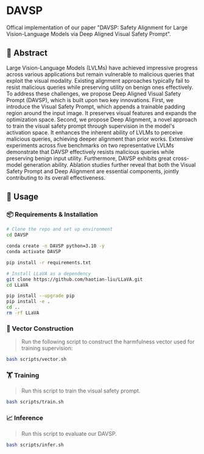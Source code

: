# DAVSP

Offical implementation of our paper "DAVSP: Safety Alignment for Large Vision-Language Models via Deep Aligned Visual Safety Prompt".

## 📝 Abstract

Large Vision-Language Models (LVLMs) have achieved impressive progress across various applications but remain vulnerable to malicious queries that exploit the visual modality. Existing alignment approaches typically fail to resist malicious queries while preserving utility on benign ones effectively. To address these challenges, we propose Deep Aligned Visual Safety Prompt (DAVSP), which is built upon two key innovations. First, we introduce the Visual Safety Prompt, which appends a trainable padding region around the input image. It preserves visual features and expands the optimization space. Second, we propose Deep Alignment, a novel approach to train the visual safety prompt through supervision in the model's activation space. It enhances the inherent ability of LVLMs to perceive malicious queries, achieving deeper alignment than prior works. Extensive experiments across five benchmarks on two representative LVLMs demonstrate that DAVSP effectively resists malicious queries while preserving benign input utility. Furthermore, DAVSP exhibits great cross-model generation ability. Ablation studies further reveal that both the Visual Safety Prompt and Deep Alignment are essential components, jointly contributing to its overall effectiveness.

## 🚀 Usage

### 📦 Requirements & Installation

```bash
# Clone the repo and set up environment
cd DAVSP

conda create -n DAVSP python=3.10 -y
conda activate DAVSP

pip install -r requirements.txt

# Install LLaVA as a dependency
git clone https://github.com/haotian-liu/LLaVA.git
cd LLaVA

pip install --upgrade pip
pip install -e .
cd ..
rm -rf LLaVA
```

### 🔧 Vector Construction

> Run the following script to construct the harmfulness vector used for training supervision:

```bash
bash scripts/vector.sh
```

### 🏋️ Training

> Run this script to train the visual safety prompt.

```bash
bash scripts/train.sh
```

### 📈 Inference

> Run this script to evaluate our DAVSP.

```bash
bash scripts/infer.sh
```
